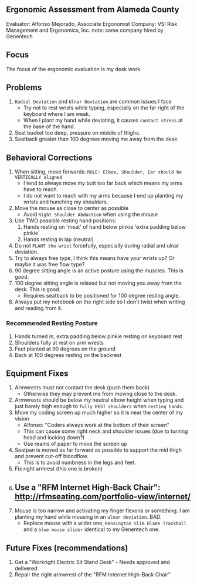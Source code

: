 ## Ergonomic Assessment from Alameda County

Evaluator: Alfonso Mejorado, Associate Ergonomist
Company: VSI Risk Management and Ergonomics, Inc. 
note: same company hired by Genentech


## Focus

The focus of the ergonomic evaluation is my desk work.


## Problems

1. `Radial Deviation` and `Ulnar Deviation` are common issues I face
    - Try not to rest wrists while typing, especially on the far right of the keyboard where I am weak.
    - When I plant my hand while deviating, it causes `contact stress` at the base of the hand.
1. Seat bucket too deep, pressure on middle of thighs.
1. Seatback greater than 100 degrees moving me away from the desk.


## Behavioral Corrections

1. When sitting, move forwards: `RULE: Elbow, Shoulder, Ear should be VERTICALLY aligned`
    - I tend to always move my butt too far back which means my arms have to reach.
    - I do not want to reach with my arms because I end up planting my wrists and hunching my shoulders.
1. Move the mouse as close to center as possible
    - Avoid `Right Shoulder Abduction` when using the mouse
1. Use TWO possible resting hand positions:
    1. Hands resting on 'meat' of hand below pinkie 'extra padding below pinkie`
    1. Hands resting in lap (neutral)
1. Do not `PLANT the wrist` forcefully, especially during radial and ulnar deviation.
1. Try to always free type, I think this means have your wrists up? Or maybe it was free flow type?
1. 90 degree sitting angle is an active posture using the muscles. This is good.
1. 100 degree sitting angle is relaxed but not moving you away from the desk. This is good. 
    - Requires seatback to be positioned for 100 degree resting angle.
1. Always put my notebook on the right side so I don't twist when writing and reading from it.


### Recommended Resting Posture

1. Hands turned in, extra padding below pinkie resting on keyboard rest
1. Shoulders fully at rest on arm wrests
1. Feet planted at 90 degrees on the ground
1. Back at 100 degrees resting on the backrest


## Equipment Fixes

1. Armwrests must not contact the desk (push them back)
    - Otherwise they may prevent me from moving close to the desk.
1. Armwrests should be below my neutral elbow height when typing and just barely high enough to `fully REST shoulders` when `resting hands`.
1. Move my coding screen up much higher so it is near the center of my vision
    - Alfonso: "Coders always work at the bottom of their screen"
    - This can cause some right neck and shoulder issues (due to turning head and looking down?)
    - Use reams of paper to move the screen up
1. Seatpan is moved as far forward as possible to support the mid thigh and prevent cut-off bloodflow.
    - This is to avoid numbness in the legs and feet.
1. Fix right armrest (this one is broken)
1. Use a "RFM Internet High-Back Chair": http://rfmseating.com/portfolio-view/internet/
    - 
1. Mouse is too narrow and activating my finger flexons or something. I am planting my hand while mousing in an `ulnar deviation`. BAD.
    - Replace mouse with a wider one, `Kensington Slim Blade Trackball` and a `blue mouse slider` identical to my Genentech one.

## Future Fixes (recommendations)

1. Get a "Workright Electric Sit Stand Desk" - Needs approved and delivered
1. Repair the right armwrest of the "RFM Internet High-Back Chair"
